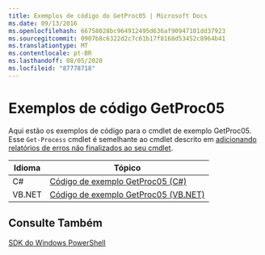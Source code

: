 ```yaml
---
title: Exemplos de código do GetProc05 | Microsoft Docs
ms.date: 09/13/2016
ms.openlocfilehash: 66758028bc964912495d636af90947101dd37923
ms.sourcegitcommit: 0907b8c6322d2c7c61b17f8168d53452c8964b41
ms.translationtype: MT
ms.contentlocale: pt-BR
ms.lasthandoff: 08/05/2020
ms.locfileid: "87778718"
---
```

# <a name="getproc05-code-samples"></a>Exemplos de código GetProc05

Aqui estão os exemplos de código para o cmdlet de exemplo GetProc05. Esse `Get-Process` cmdlet é semelhante ao cmdlet descrito em [adicionando relatórios de erros não finalizados ao seu cmdlet](../cmdlet/adding-non-terminating-error-reporting-to-your-cmdlet.md).

|Idioma|Tópico|
|--------------|-----------|
|C#|[Código de exemplo GetProc05 (C#)](./getproc05-csharp-sample-code.md)|
|VB.NET|[Código de exemplo GetProc05 (VB.NET)](./getproc05-vb-net-sample-code.md)|

## <a name="see-also"></a>Consulte Também

[SDK do Windows PowerShell](../windows-powershell-reference.md)
